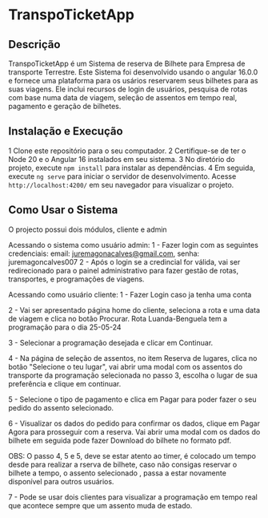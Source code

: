 # TranspoTicketApp
 
## Descrição

TranspoTicketApp é um Sistema de reserva de Bilhete para Empresa de transporte Terrestre. Este Sistema foi desenvolvido usando o angular 16.0.0 e fornece uma plataforma para os usários reservarem seus bilhetes para as suas viagens. Ele inclui  recursos de login de usuários, pesquisa de rotas com base numa data de viagem, seleção de assentos em tempo real, pagamento e geração de bilhetes.

## Instalação e Execução

1 Clone este repositório para o seu computador.
2 Certifique-se de ter o Node 20  e o Angular 16 instalados em seu sistema.
3 No diretório do projeto, execute `npm install` para instalar as dependências.
4 Em seguida, execute `ng serve` para iniciar o servidor de desenvolvimento. Acesse `http://localhost:4200/` em seu navegador para visualizar o projeto.

## Como Usar o Sistema

O projecto possui dois módulos, cliente e admin

Acessando o sistema como usuário admin:
1 - Fazer login com as seguintes credenciais: email: juremagonacalves@gmail.com, senha: juremagoncalves007
2 - Após o login se a credincial for válida, vai ser redirecionado para o painel administrativo para fazer gestão de rotas, transportes, e programações de viagens.

Acessando como usuário cliente:
1 - Fazer Login caso ja tenha uma conta

2 - Vai ser apresentado  página home do cliente, seleciona a rota e uma data de viagem e clica no botão Procurar. Rota Luanda-Benguela tem a programação para o dia 25-05-24

3 - Selecionar a programação desejada e clicar em Continuar.

4 - Na página de seleção de assentos, no item Reserva de lugares, clica no botão "Selecione o teu lugar", vai abrir uma modal com os assentos do transporte da programação selecionada no passo 3, escolha o lugar de sua preferência e clique em continuar.

5 - Selecione o tipo de pagamento e clica em Pagar para poder fazer o seu pedido do assento selecionado. 

6 -  Visualizar os dados do pedido para confirmar os dados, clique em Pagar Agora para prosseguir com a reserva. Vai abrir uma modal com os dados do bilhete em seguida pode fazer Download do bilhete no formato pdf.

OBS: O passo 4, 5 e 5, deve se estar atento ao timer, é colocado um tempo desde para realizar a rserva de bilhete, caso não consigas reservar o bilhete a tempo, o assento selecionado , passa a estar novamente disponível para outros usuários.

7 - Pode se usar dois clientes para visualizar a programação em tempo real que acontece sempre que um assento muda de estado.
